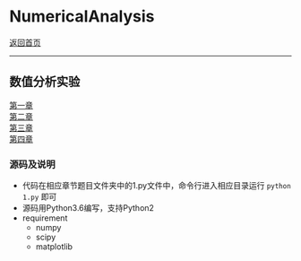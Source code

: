# NumericalAnalysis
[返回首页](https://desperadoadil.github.io/)  

---
## 数值分析实验  

[第一章](https://desperadoadil.github.io/NumericalAnalysis/1第一章/第一章实验报告)  
[第二章](https://desperadoadil.github.io/NumericalAnalysis/2第二章/第二章实验报告)  
[第三章](https://desperadoadil.github.io/NumericalAnalysis/3第三章/第三章实验报告)  
[第四章](https://desperadoadil.github.io/NumericalAnalysis/4第四章/第四章实验报告)  

### 源码及说明
- 代码在相应章节题目文件夹中的1.py文件中，命令行进入相应目录运行 `python 1.py` 即可
- 源码用Python3.6编写，支持Python2
- requirement
    - numpy
    - scipy
    - matplotlib
